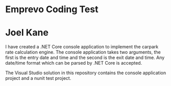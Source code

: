 # Emprevo Coding Test
# Joel Kane

I have created a .NET Core console application to implement the carpark rate calculation engine. The console application takes two arguments, the first is the entry date and time and the second is the exit date and time. Any date/time format which can be parsed by .NET Core is accepted.

The Visual Studio solution in this repository contains the console application project and a nunit test project.
